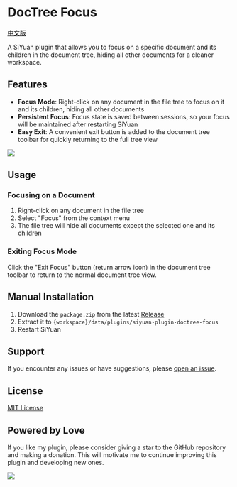 # DocTree Focus

[中文版](./README_zh_CN.md)

A SiYuan plugin that allows you to focus on a specific document and its children in the document tree, hiding all other documents for a cleaner workspace.

## Features

- **Focus Mode**: Right-click on any document in the file tree to focus on it and its children, hiding all other documents
- **Persistent Focus**: Focus state is saved between sessions, so your focus will be maintained after restarting SiYuan
- **Easy Exit**: A convenient exit button is added to the document tree toolbar for quickly returning to the full tree view

![](https://fastly.jsdelivr.net/gh/Achuan-2/PicBed/assets/思源笔记文档树聚焦-2025-03-08.gif)

## Usage

### Focusing on a Document

1. Right-click on any document in the file tree
2. Select "Focus" from the context menu
3. The file tree will hide all documents except the selected one and its children

### Exiting Focus Mode

Click the "Exit Focus" button (return arrow icon) in the document tree toolbar to return to the normal document tree view.

## Manual Installation

1. Download the `package.zip` from the latest [Release](https://github.com/Achuan-2/siyuan-plugin-doctree-focus/releases)
2. Extract it to `{workspace}/data/plugins/siyuan-plugin-doctree-focus`
3. Restart SiYuan


## Support

If you encounter any issues or have suggestions, please [open an issue](https://github.com/Achuan-2/siyuan-plugin-doctree-focus/issues).

## License

[MIT License](./LICENSE)

## Powered by Love

If you like my plugin, please consider giving a star to the GitHub repository and making a donation. This will motivate me to continue improving this plugin and developing new ones.

![](https://fastly.jsdelivr.net/gh/Achuan-2/PicBed/assets/20241128221208-2024-11-28.png)

